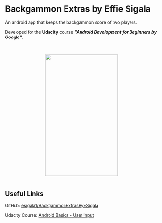Backgammon Extras by Effie Sigala
===================================

An android app that keeps the backgammon score of two players.

Developed for the **Udacity** course **_"Android Development for Beginners by Google"_**.

<div align="center">
  <br><br>
  <img src="https://c1.staticflickr.com/1/758/33405708416_a375ecec6d_c.jpg" height="400" width="240"></img>
  <br><br>
</div>

Useful Links
--------------

GitHub: [esigala1/BackgammonExtrasByESigala](https://github.com/esigala1/BackgammonExtrasbyESigala)

Udacity Course: [Android Basics - User Input](https://www.udacity.com/course/android-basics-user-input--ud836)
